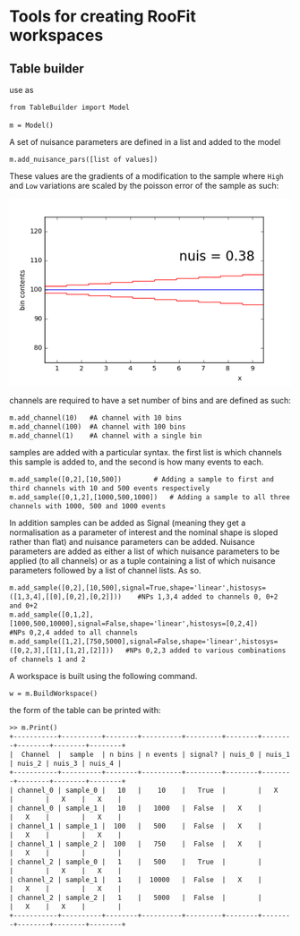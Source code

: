 # Tools for creating RooFit workspaces

## Table builder

use as 

```
from TableBuilder import Model

m = Model()
```

A set of nuisance parameters are defined in a list and added to the model

```
m.add_nuisance_pars([list of values])
```

These values are the gradients of a modification to the sample where `High` and `Low` variations are scaled by the poisson error of the sample as such:

![nuis](Nuis.png "nuis")

channels are required to have a set number of bins and are defined as such:
```
m.add_channel(10)	#A channel with 10 bins
m.add_channel(100)	#A channel with 100 bins
m.add_channel(1)	#A channel with a single bin
```

samples are added with a particular syntax. the first list is which channels this sample is added to, and the second is how many events to each. 
```
m.add_sample([0,2],[10,500])		# Adding a sample to first and third channels with 10 and 500 events respectively
m.add_sample([0,1,2],[1000,500,1000])	# Adding a sample to all three channels with 1000, 500 and 1000 events
```

In addition samples can be added as Signal (meaning they get a normalisation as a parameter of interest and the nominal shape is sloped rather than flat) and nuisance parameters can be added. Nuisance parameters are added as either a list of which nuisance parameters to be applied (to all channels) or as a tuple containing a list of which nuisance parameters followed by a list of channel lists. As so.
```
m.add_sample([0,2],[10,500],signal=True,shape='linear',histosys=([1,3,4],[[0],[0,2],[0,2]]))	#NPs 1,3,4 added to channels 0, 0+2 and 0+2
m.add_sample([0,1,2],[1000,500,10000],signal=False,shape='linear',histosys=[0,2,4])		#NPs 0,2,4 added to all channels
m.add_sample([1,2],[750,5000],signal=False,shape='linear',histosys=([0,2,3],[[1],[1,2],[2]]))	#NPs 0,2,3 added to various combinations of channels 1 and 2
```

A workspace is built using the following command.
```
w = m.BuildWorkspace()
```

the form of the table can be printed with:
```
>> m.Print()
+-----------+----------+--------+----------+---------+--------+--------+--------+--------+--------+
|  Channel  |  sample  | n bins | n events | signal? | nuis_0 | nuis_1 | nuis_2 | nuis_3 | nuis_4 |
+-----------+----------+--------+----------+---------+--------+--------+--------+--------+--------+
| channel_0 | sample_0 |   10   |    10    |   True  |        |   X    |        |   X    |   X    |
| channel_0 | sample_1 |   10   |   1000   |  False  |   X    |        |   X    |        |   X    |
| channel_1 | sample_1 |  100   |   500    |  False  |   X    |        |   X    |        |   X    |
| channel_1 | sample_2 |  100   |   750    |  False  |   X    |        |   X    |        |        |
| channel_2 | sample_0 |   1    |   500    |   True  |        |        |        |   X    |   X    |
| channel_2 | sample_1 |   1    |  10000   |  False  |   X    |        |   X    |        |   X    |
| channel_2 | sample_2 |   1    |   5000   |  False  |        |        |   X    |   X    |        |
+-----------+----------+--------+----------+---------+--------+--------+--------+--------+--------+
```
